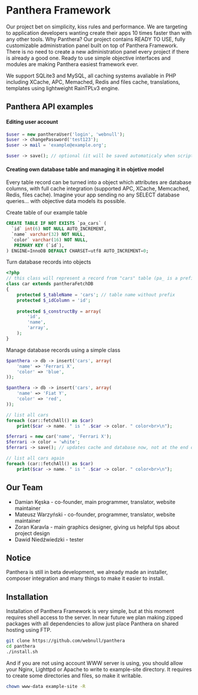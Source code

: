 Panthera Framework
========

Our project bet on simplicity, kiss rules and performance. We are targeting to application developers wanting create their apps 10 times faster than with any other tools. Why Panthera? Our project contains READY TO USE, fully customizable administration panel built on top of Panthera Framework. There is no need to create a new administration panel every project if there is already a good one. Ready to use simple objective interfaces and modules are making Panthera easiest framework ever.

We support SQLite3 and MySQL, all caching systems avaliable in PHP including XCache, APC, Memached, Redis and files cache, translations, templates using lightweight RainTPLv3 engine.

## Panthera API examples

#### Editing user account

```php
$user = new pantheraUser('login', 'webnull');
$user -> changePassword('test123');
$user -> mail = 'example@example.org';

$user -> save(); // optional (it will be saved automaticaly when script execution ends)
```

#### Creating own database table and managing it in objetive model

Every table record can be turned into a object which attributes are database columns, with full cache integration (supported APC, XCache, Memcached, Redis, files cache). Imagine your app sending no any SELECT database queries... with objective data models its possible.

Create table of our example table

```sql
CREATE TABLE IF NOT EXISTS `pa_cars` (
  `id` int(6) NOT NULL AUTO_INCREMENT,
  `name` varchar(32) NOT NULL,
  `color` varchar(16) NOT NULL,
   PRIMARY KEY (`id`),
) ENGINE=InnoDB DEFAULT CHARSET=utf8 AUTO_INCREMENT=0;
```

Turn database records into objects

```php
<?php
// this class will represent a record from "cars" table (pa_ is a prefix)
class car extends pantheraFetchDB
{
    protected $_tableName = 'cars'; // table name without prefix
    protected $_idColumn = 'id';
    
    protected $_constructBy = array(
        'id',
        'name',
        'array',
    );
}
```

Manage database records using a simple class

```php
$panthera -> db -> insert('cars', array(
    'name' => 'Ferrari X',
    'color' => 'blue',
));

$panthera -> db -> insert('cars', array(
    'name' => 'Fiat Y',
    'color' => 'red',
));

// list all cars
foreach (car::fetchAll() as $car)
    print($car -> name. " is " .$car -> color. " color<br>\n");

$ferrari = new car('name', 'Ferrari X');
$ferrari -> color = 'white';
$ferrari -> save(); // updates cache and database now, not at the end of script

// list all cars again
foreach (car::fetchAll() as $car)
    print($car -> name. " is " .$car -> color. " color<br>\n");
```

## Our Team
- Damian Kęska - co-founder, main programmer, translator, website maintainer
- Mateusz Warzyński - co-founder, programmer, translator, website maintainer
- Zoran Karavla - main graphics designer, giving us helpful tips about project design
- Dawid Niedźwiedzki - tester

## Notice
Panthera is still in beta development, we already made an installer, composer integration and many things to make it easier to install.

## Installation
Installation of Panthera Framework is very simple, but at this moment requires shell access to the server. In near future we plan making zipped packages with all dependencies to allow just place Panthera on shared hosting using FTP.

```bash
git clone https://github.com/webnull/panthera
cd panthera
./install.sh
```
And if you are not using account WWW server is using, you should allow your Nginx, Lighttpd or Apache to write to example-site directory.
It requires to create some directories and files, so make it writable.

```bash
chown www-data example-site -R
```
